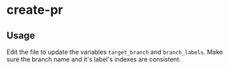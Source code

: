 # create-pr
## Usage
Edit the file to update the variables `target_branch` and `branch_labels`.
Make sure the branch name and it's label's indexes are consistent.
